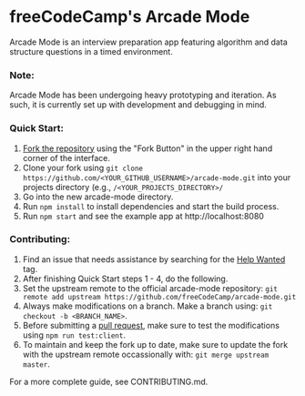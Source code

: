 # freeCodeCamp's Arcade Mode

Arcade Mode is an interview preparation app featuring algorithm and data structure questions in a timed environment.

### Note:
Arcade Mode has been undergoing heavy prototyping and iteration. As such, it is currently set up with development and debugging in mind.

### Quick Start:
1. [Fork the repository](https://help.github.com/articles/fork-a-repo/) using the "Fork Button" in the upper right hand corner of the interface.
2. Clone your fork using `git clone https://github.com/<YOUR_GITHUB_USERNAME>/arcade-mode.git` into your projects directory (e.g., `/<YOUR_PROJECTS_DIRECTORY>/`
3. Go into the new arcade-mode directory.
4. Run `npm install` to install dependencies and start the build process.
5. Run `npm start` and see the example app at http://localhost:8080

### Contributing:
1. Find an issue that needs assistance by searching for the [Help Wanted](https://github.com/freeCodeCamp/arcade-mode/labels/help%20wanted) tag.
2. After finishing Quick Start steps 1 - 4, do the following.
3. Set the upstream remote to the official arcade-mode repository: `git remote add upstream https://github.com/freeCodeCamp/arcade-mode.git`
4. Always make modifications on a branch. Make a branch using: `git checkout -b <BRANCH_NAME>`.
5. Before submitting a [pull request](https://help.github.com/articles/creating-a-pull-request/), make sure to test the modifications using `npm run test:client`.
6. To maintain and keep the fork up to date, make sure to update the fork with the upstream remote occassionally with: `git merge upstream master`.

For a more complete guide, see CONTRIBUTING.md.
